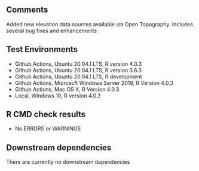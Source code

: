 ## Comments
Added new elevation data sources available via Open Topography.  Includes several bug fixes and enhancements

## Test Environments
- Github Actions, Ubuntu 20.04.1 LTS, R version 4.0.3
- Github Actions, Ubuntu 20.04.1 LTS, R version 3.6.3
- Github Actions, Ubuntu 20.04.1 LTS, R development
- Github Actions, Microsoft Windows Server 2019, R Version 4.0.3
- Github Actions, Mac OS X, R Version 4.0.3
- Local, Windows 10, R version 4.0.3

## R CMD check results
- No ERRORS or WARNINGS

## Downstream dependencies
There are currently no downstream dependencies